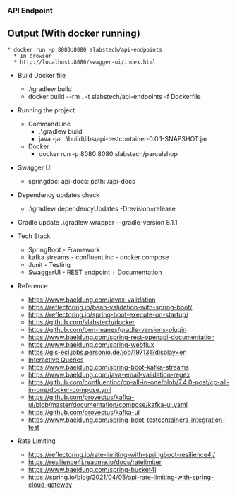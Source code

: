 ### API Endpoint


## Output (With docker running)
    * docker run -p 8080:8080 slabstech/api-endpoints
      * In browser 
      * http://localhost:8080/swagger-ui/index.html

* Build Docker file 
  * .\gradlew build 
  * docker build --rm . -t slabstech/api-endpoints -f Dockerfile

* Running the project 
  * CommandLine 
    * .\gradlew build 
    * java -jar .\build\libs\api-testcontainer-0.0.1-SNAPSHOT.jar 
  * Docker 
    * docker run -p 8080:8080 slabstech/parcelshop

* Swagger UI 
  * springdoc: api-docs: path: /api-docs

* Dependency updates check 
  * .\gradlew dependencyUpdates -Drevision=release

* Gradle update
  .\gradlew wrapper --gradle-version 8.1.1


* Tech Stack
  * SpringBoot - Framework
  * kafka streams - confluent inc - docker compose
  * Junit - Testing
  * SwaggerUI - REST endpoint + Documentation

* Reference
  * https://www.baeldung.com/javax-validation
  * https://reflectoring.io/bean-validation-with-spring-boot/
  * https://reflectoring.io/spring-boot-execute-on-startup/
  * https://github.com/slabstech/docker
  * https://github.com/ben-manes/gradle-versions-plugin
  * https://www.baeldung.com/spring-rest-openapi-documentation
  * https://www.baeldung.com/spring-webflux
  * https://gls-ecl.jobs.personio.de/job/197131?display=en
  * [Interactive Queries](https://docs.confluent.io/platform/current/streams/developer-guide/interactive-queries.html)
  * https://www.baeldung.com/spring-boot-kafka-streams
  * https://www.baeldung.com/java-email-validation-regex
  * https://github.com/confluentinc/cp-all-in-one/blob/7.4.0-post/cp-all-in-one/docker-compose.yml
  * https://github.com/provectus/kafka-ui/blob/master/documentation/compose/kafka-ui.yaml
  * https://github.com/provectus/kafka-ui
  * https://www.baeldung.com/spring-boot-testcontainers-integration-test
  

* Rate Limiting
  * https://reflectoring.io/rate-limiting-with-springboot-resilience4j/
  * https://resilience4j.readme.io/docs/ratelimiter
  * https://www.baeldung.com/spring-bucket4j
  * https://spring.io/blog/2021/04/05/api-rate-limiting-with-spring-cloud-gateway
